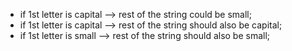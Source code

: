 - if 1st letter is capital --> rest of the string could be small;
- if 1st letter is capital --> rest of the string should also be capital;
- if 1st letter is small --> rest of the string should also be small;